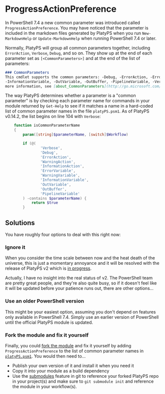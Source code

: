 # ProgressActionPreference

In PowerShell 7.4 a new common parameter was introduced called `ProgressActionPreference`. You may have noticed that the
parameter is included in the markdown files generated by PlatyPS when you run `New-MarkdownHelp` or
`Update-MarkdownHelp` when running PowerShell 7.4 or later.

Normally, PlatyPS will group all common parameters together, including `ErrorAction`, `Verbose`, `Debug`, and so on.
They show up at the end of each parameter set as `[<CommonParameters>]` and at the end of the list of parameters:

``` markdown
### CommonParameters
This cmdlet supports the common parameters: -Debug, -ErrorAction, -ErrorVariable, -InformationAction,
-InformationVariable, -OutVariable, -OutBuffer, -PipelineVariable, -Verbose, -WarningAction, and -WarningVariable. For
more information, see [about_CommonParameters](http://go.microsoft.com/fwlink/?LinkID=113216).
```

The way PlatyPS determines whether a parameter is a "common parameter" is by checking each parameter name for commands
in your module returned by `Get-Help` to see if it matches a name in a hard-coded list of common parameter names in the
file `platyPS.psm1`. As of PlatyPS v0.14.2, the list begins on line 104 with `Verbose`:

``` powershell title="platyPS.psm1 (v0.14.2)" linenums="99" hl_lines="6-16"
    function isCommonParameterName
    {
        param([string]$parameterName, [switch]$Workflow)

        if (@(
                'Verbose',
                'Debug',
                'ErrorAction',
                'WarningAction',
                'InformationAction',
                'ErrorVariable',
                'WarningVariable',
                'InformationVariable',
                'OutVariable',
                'OutBuffer',
                'PipelineVariable'
        ) -contains $parameterName) {
            return $true
        }
```

## Solutions

You have roughly four options to deal with this right now:

### Ignore it

When you consider the time scale between now and the heat death of the universe, this is just a momentary annoyance and
it will be resolved with the release of PlatyPS v2 which is [in progress](https://github.com/PowerShell/platyPS/projects/1).

Actually, I have no insight into the real status of v2. The PowerShell team are pretty great people, and they're also
quite busy, so if it doesn't feel like it will be updated before your patience runs out, there are other options...

### Use an older PowerShell version

This might be your easiest option, assuming you don't depend on features only available in PowerShell 7.4. Simply use an
earlier version of PowerShell until the official PlatyPS module is updated.

### Fork the module and fix it yourself

Finally, you could [fork the module](https://github.com/PowerShell/platyPS/fork) and fix it yourself by adding
`ProgressActionPreference` to the list of common parameter names in
[`platyPS.psm1`](http://localhost:8000/platyps/99-progressaction/#__codelineno-1-114). You would then need to...

- Publish your own version of it and install it when you need it
- Copy it into your module as a build dependency
- Use the [submodules](https://git-scm.com/book/en/v2/Git-Tools-Submodules) feature in git to reference your forked
  PlatyPS repo in your project(s) and make sure to `git submodule init` and reference the module in your workflow(s).
